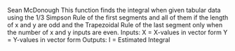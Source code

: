 Sean McDonough
This function finds the integral when given tabular data using the 1/3
Simpson Rule of the first segments and all of them if the length of x and
y are odd and the Trapezoidal Rule of the last segment only when the
number of x and y inputs are even.
Inputs:
X = X-values in vector form
Y = Y-values in vector form
Outputs:
I = Estimated Integral
